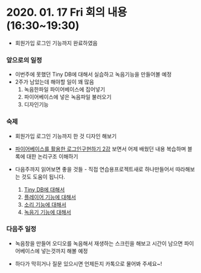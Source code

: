 # 2020. 01. 17 Fri 회의 내용(16:30~19:30)

- 회원가입 로그인 기능까지 완료하였음



### 앞으로의 일정

- 이번주에 못했던 Tiny DB에 대해서 실습하고 녹음기능을 만들어볼 예정
- 2주가 남았는데 해야할 일이 꽤 많음
  1.  녹음한파일 파이어베이스에 집어넣기
  2. 파이어베이스에 넣은 녹음파일 불러오기
  3.  디자인기능 



### 숙제

- 회원가입 로그인 기능까지 한 것 디자인 해보기

- [파이어베이스를 활용한 로그인구현하기 2강](https://www.youtube.com/watch?v=ql6cFNVnpYA&list=PLjhvHI-lRYGrnOe4wQwm0xkX9O5Sm_Zat&index=1) 보면서 어제 배웠던 내용 복습하며 블록에 대한 논리구조 이해하기

- 다음주까지 읽어보면 좋을 것들 - 직접 연습용프로젝트새로 하나만들어서 따라해보는 것도 도움이 됩니다.

  1.  [Tiny DB에 대해서](https://m.blog.naver.com/PostView.nhn?blogId=edisondl&logNo=221193056118&targetKeyword=&targetRecommendationCode=1)
  2. [플레이어 기능에 대해서](https://m.blog.naver.com/edisondl/221068795451)
  3. [소리 기능에 대해서](https://m.blog.naver.com/edisondl/221076946362)
  4. [녹음기 기능에 대해서](https://m.blog.naver.com/edisondl/221080220237)

  

### 다음주 일정

- 녹음창을 만들어 오디오를 녹음해서 재생하는 스크린을 해보고 시간이 남으면 파이어베이스에 넣는것까지 해볼 예정

- 하다가 막히거나 질문 있으시면 언제든지 카톡으로 물어봐 주세요~!